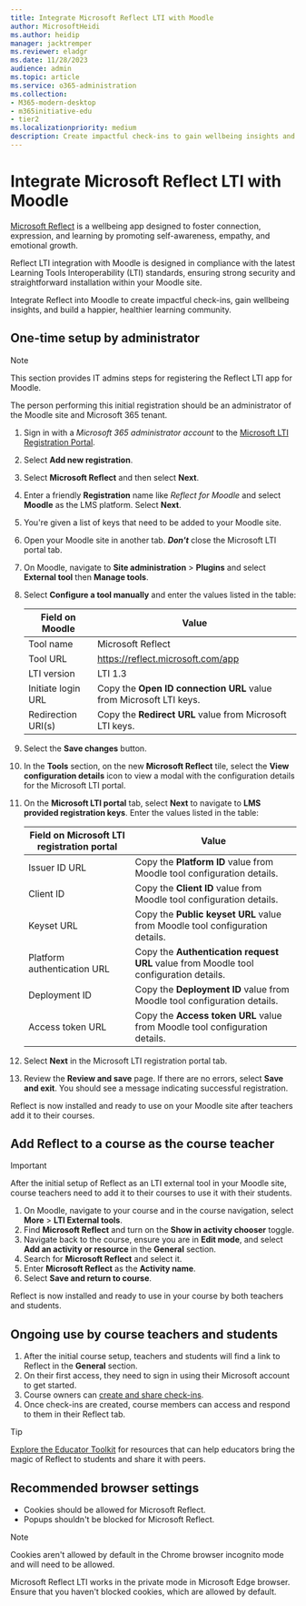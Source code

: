 ```yaml
---
title: Integrate Microsoft Reflect LTI with Moodle
author: MicrosoftHeidi
ms.author: heidip
manager: jacktremper
ms.reviewer: eladgr
ms.date: 11/28/2023
audience: admin
ms.topic: article
ms.service: o365-administration
ms.collection: 
- M365-modern-desktop
- m365initiative-edu
- tier2
ms.localizationpriority: medium
description: Create impactful check-ins to gain wellbeing insights and build a happier, healthier learning community with the Microsoft Reflect Learning Tools Interoperability App for Moodle.
---
```


# Integrate Microsoft Reflect LTI with Moodle

[Microsoft Reflect](https://reflect.microsoft.com) is a wellbeing app designed to foster connection, expression, and learning by promoting self-awareness, empathy, and emotional growth.
    
Reflect LTI integration with Moodle is designed in compliance with the latest Learning Tools Interoperability (LTI) standards, ensuring strong security and straightforward installation within your Moodle site.

Integrate Reflect into Moodle to create impactful check-ins, gain wellbeing insights, and build a happier, healthier learning community.

## One-time setup by administrator

> [!NOTE]
> This section provides IT admins steps for registering the Reflect LTI app for Moodle.
> 
> The person performing this initial registration should be an administrator of the Moodle site and Microsoft 365 tenant.

1. Sign in with a *Microsoft 365 administrator account* to the [Microsoft LTI Registration Portal](https://lti.microsoft.com/registration). 
1. Select **Add new registration**.
1. Select **Microsoft Reflect** and then select **Next**.
1. Enter a friendly **Registration** name like *Reflect for Moodle* and select **Moodle** as the LMS platform. Select **Next**.
1. You're given a list of keys that need to be added to your Moodle site.
1. Open your Moodle site in another tab. ***Don't*** close the Microsoft LTI portal tab.
1. On Moodle, navigate to **Site administration** > **Plugins** and select **External tool** then **Manage tools**.
1. Select **Configure a tool manually** and enter the values listed in the table:

    | Field on Moodle                        | Value                                |
    | -------------------------------------- | ------------------------------------ |
    | Tool name                              | Microsoft Reflect                    |   
    | Tool URL                               | https://reflect.microsoft.com/app        |
    | LTI version                            | LTI 1.3        |
    | Initiate login URL                     | Copy the **Open ID connection URL** value from Microsoft LTI keys.                           |   
    | Redirection URI(s)                    | Copy the **Redirect URL** value from Microsoft LTI keys.|   
1. Select the **Save changes** button.
1. In the **Tools** section, on the new **Microsoft Reflect** tile, select the **View configuration details** icon to view a modal with the configuration details for the Microsoft LTI portal.
1. On the **Microsoft LTI portal** tab, select **Next** to navigate to **LMS provided registration keys**. Enter the values listed in the table:

    | Field on Microsoft LTI registration portal | Value                            |
    | -------------------------------------- | ------------------------------------ |
    | Issuer ID URL                          | Copy the **Platform ID** value from Moodle tool configuration details.                                   |
    | Client ID                              | Copy the **Client ID** value from Moodle tool configuration details.                                |
    | Keyset URL                             | Copy the **Public keyset URL** value from Moodle tool configuration details.                   |
    | Platform authentication URL            | Copy the **Authentication request URL** value from Moodle tool configuration details.   |
    | Deployment ID                          | Copy the **Deployment ID** value from Moodle tool configuration details.   |
    | Access token URL                       | Copy the **Access token URL** value from Moodle tool configuration details.   |

1. Select **Next** in the Microsoft LTI registration portal tab.
2. Review the **Review and save** page. If there are no errors, select **Save and exit**. You should see a message indicating successful registration.

Reflect is now installed and ready to use on your Moodle site after teachers add it to their courses.

## Add Reflect to a course as the course teacher

> [!IMPORTANT]
> After the initial setup of Reflect as an LTI external tool in your Moodle site, course teachers need to add it to their courses to use it with their students.

1. On Moodle, navigate to your course and in the course navigation, select **More** > **LTI External tools**.
1. Find **Microsoft Reflect** and turn on the **Show in activity chooser** toggle.
1. Navigate back to the course, ensure you are in **Edit mode**, and select **Add an activity or resource** in the **General** section.
1. Search for **Microsoft Reflect** and select it.
1. Enter **Microsoft Reflect** as the **Activity name**.
1. Select **Save and return to course**.

Reflect is now installed and ready to use in your course by both teachers and students.

## Ongoing use by course teachers and students

1. After the initial course setup, teachers and students will find a link to Reflect in the **General** section.
1. On their first access, they need to sign in using their Microsoft account to get started.
1. Course owners can [create and share check-ins](https://support.microsoft.com/topic/c6cbbacc-5655-450e-bca9-988ddc506017).
1. Once check-ins are created, course members can access and respond to them in their Reflect tab.

> [!TIP]
> [Explore the Educator Toolkit](https://reflect.microsoft.com/home/resources) for resources that can help educators bring the magic of Reflect to students and share it with peers. 

## Recommended browser settings

- Cookies should be allowed for Microsoft Reflect.
- Popups shouldn't be blocked for Microsoft Reflect.

> [!NOTE]
> Cookies aren't allowed by default in the Chrome browser incognito mode and will need to be allowed.
>
> Microsoft Reflect LTI works in the private mode in Microsoft Edge browser. Ensure that you haven't blocked cookies, which are allowed by default.
